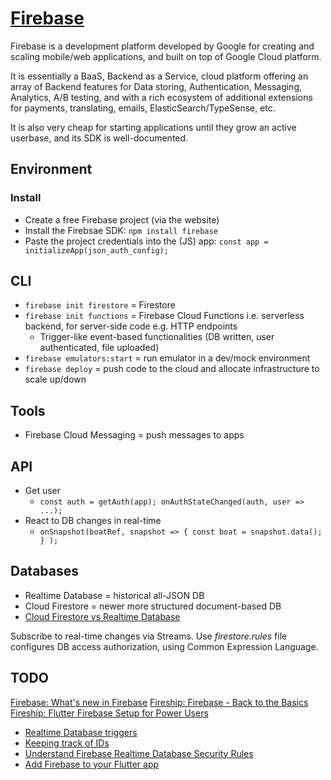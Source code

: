 # [Firebase](https://firebase.google.com/)

Firebase is a development platform developed by Google for creating and scaling mobile/web applications, and built on top of Google Cloud platform.

It is essentially a BaaS, Backend as a Service, cloud platform offering an array of Backend features for Data storing, Authentication, Messaging, Analytics, A/B testing, and with a rich ecosystem of additional extensions for payments, translating, emails, ElasticSearch/TypeSense, etc.

It is also very cheap for starting applications until they grow an active userbase, and its SDK is well-documented.

## Environment

### Install

* Create a free Firebase project (via the website)
* Install the Firebsae SDK: `npm install firebase`
* Paste the project credentials into the (JS) app: `const app = initializeApp(json_auth_config);`

## CLI

* `firebase init firestore` = Firestore
* `firebase init functions` = Firebase Cloud Functions i.e. serverless backend, for server-side code e.g. HTTP endpoints
  * Trigger-like event-based functionalities (DB written, user authenticated, file uploaded)
* `firebase emulators:start` = run emulator in a dev/mock environment
* `firebase deploy` = push code to the cloud and allocate infrastructure to scale up/down

## Tools

* Firebase Cloud Messaging = push messages to apps

## API

* Get user
  * `const auth = getAuth(app); onAuthStateChanged(auth, user => ...);`
* React to DB changes in real-time
  * `onSnapshot(boatRef, snapshot => { const boat = snapshot.data(); } );`

## Databases

* Realtime Database = historical all-JSON DB
* Cloud Firestore = newer more structured document-based DB
* [Cloud Firestore vs Realtime Database](https://stackoverflow.com/a/46549816/3559724)

Subscribe to real-time changes via Streams.
Use _firestore.rules_ file configures DB access authorization, using Common Expression Language.

## TODO

[Firebase: What's new in Firebase](https://www.youtube.com/watch?v=i0VNBvCqpgI)
[Fireship: Firebase - Back to the Basics](https://www.youtube.com/watch?v=q5J5ho7YUhA)
[Fireship: Flutter Firebase Setup for Power Users](https://www.youtube.com/watch?v=Mx24wiPilHg)

* [Realtime Database triggers](https://firebase.google.com/docs/functions/database-events)
* [Keeping track of IDs](https://stackoverflow.com/a/15250474/3559724)
* [Understand Firebase Realtime Database Security Rules](https://firebase.google.com/docs/database/security/)
* [Add Firebase to your Flutter app](https://firebase.google.com/docs/flutter/setup)
